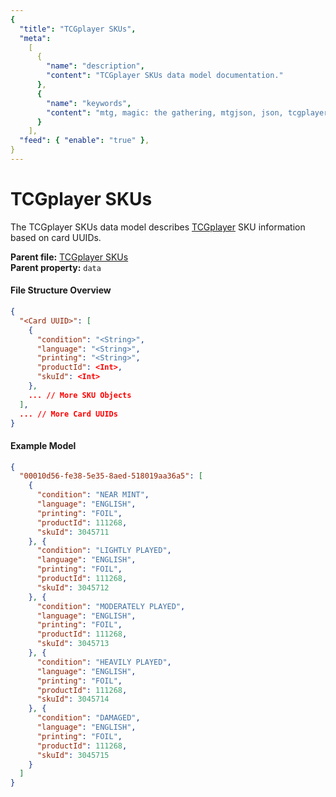 ```yaml
---
{
  "title": "TCGplayer SKUs",
  "meta":
    [
      {
        "name": "description",
        "content": "TCGplayer SKUs data model documentation."
      },
      {
        "name": "keywords",
        "content": "mtg, magic: the gathering, mtgjson, json, tcgplayer, tcgplayer skus"
      }
    ],
  "feed": { "enable": "true" },
}
---
```


# TCGplayer SKUs

The TCGplayer SKUs data model describes [TCGplayer](https://tcgplayer.com) SKU information based on card UUIDs.

**Parent file:** [TCGplayer SKUs](../../api/v5/TcgplayerSkus.json)  
**Parent property:** `data`

#### File Structure Overview

```json
{
  "<Card UUID>": [
    {
      "condition": "<String>",
      "language": "<String>",
      "printing": "<String>",
      "productId": <Int>,
      "skuId": <Int>
    },
    ... // More SKU Objects
  ],
  ... // More Card UUIDs
}
```

#### Example Model

```json
{
  "00010d56-fe38-5e35-8aed-518019aa36a5": [
    {
      "condition": "NEAR MINT",
      "language": "ENGLISH",
      "printing": "FOIL",
      "productId": 111268,
      "skuId": 3045711
    }, {
      "condition": "LIGHTLY PLAYED",
      "language": "ENGLISH",
      "printing": "FOIL",
      "productId": 111268,
      "skuId": 3045712
    }, {
      "condition": "MODERATELY PLAYED",
      "language": "ENGLISH",
      "printing": "FOIL",
      "productId": 111268,
      "skuId": 3045713
    }, {
      "condition": "HEAVILY PLAYED",
      "language": "ENGLISH",
      "printing": "FOIL",
      "productId": 111268,
      "skuId": 3045714
    }, {
      "condition": "DAMAGED",
      "language": "ENGLISH",
      "printing": "FOIL",
      "productId": 111268,
      "skuId": 3045715
    }
  ]
}
```

